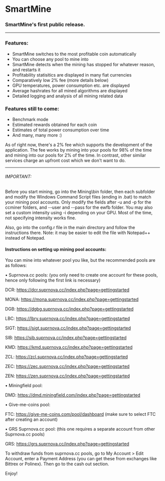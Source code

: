 # SmartMine

### SmartMine's first public release.
---
### Features:
- SmartMine switches to the most profitable coin automatically
- You can choose any pool to mine into
- SmartMine detects when the mining has stopped for whatever reason, and restarts it
- Profitability statisitics are displayed in many fiat currencies
- Comparatively low 2% fee (more details below)
- GPU temperatures, power consumption etc. are displayed
- Average hashrates for all mined algorithms are displayed
- Detailed logging and analysis of all mining related data

### Features still to come:
- Benchmark mode
- Estimated rewards obtained for each coin
- Estimates of total power consumption over time
- And many, many more :)

As of right now, there's a 2% fee which supports the development of the application. The fee works by mining into your pools for 98% of the time and mining into our pools for 2% of the time. In contrast, other similar services charge an upfront cost which we don't want to do.

---

###### IMPORTANT: 

Before you start mining, go into the Mining\bin folder, then each subfolder and modify the Windows Command Script files (ending in .bat) to match your mining pool accounts.
Only modify the fields after -u and -p for the ccminer folders, and --user and --pass for the ewfb folder.
You may also set a custom intensity using -i depending on your GPU. Most of the time, not specifying intensity works fine.

Also, go into the config.r file in the main directory and follow the instructions there.
Note: it may be easier to edit the file with Notepad++ instead of Notepad.   


#### Instructions on setting up mining pool accounts:


You can mine into whatever pool you like, but the recommended pools are as follows:


• Suprnova.cc pools: (you only need to create one account for these pools, hence only following the first link is necessary)

DCR: https://dcr.suprnova.cc/index.php?page=gettingstarted

MONA: https://mona.suprnova.cc/index.php?page=gettingstarted

DGB: https://dgbg.suprnova.cc/index.php?page=gettingstarted

LBC: https://lbry.suprnova.cc/index.php?page=gettingstarted

SIGT: https://sigt.suprnova.cc/index.php?page=gettingstarted

SIB: https://sib.suprnova.cc/index.php?page=gettingstarted

KMD: https://kmd.suprnova.cc/index.php?page=gettingstarted

ZCL: https://zcl.suprnova.cc/index.php?page=gettingstarted

ZEC: https://zec.suprnova.cc/index.php?page=gettingstarted

ZEN: https://zen.suprnova.cc/index.php?page=gettingstarted


• Miningfield pool:

DMD: https://dmd.miningfield.com/index.php?page=gettingstarted


• Give-me-coins pool:

FTC: https://give-me-coins.com/pool/dashboard (make sure to select FTC after creating an account)


• GRS Suprnova.cc pool: (this one requires a separate account from other Suprnova.cc pools)

GRS: https://grs.suprnova.cc/index.php?page=gettingstarted


To withdraw funds from suprnova.cc pools, go to My Account > Edit Account, enter a Payment Address (you can get these from exchanges like Bittrex or Polinex).
Then go to the cash out section.

Enjoy!
